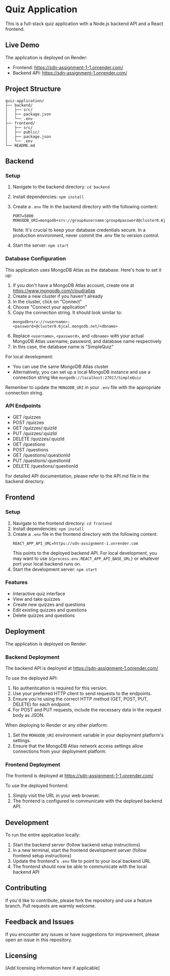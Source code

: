 # Quiz Application

This is a full-stack quiz application with a Node.js backend API and a React frontend.

## Live Demo

The application is deployed on Render:
- Frontend: https://sdn-assignment-1-1.onrender.com/
- Backend API: https://sdn-assignment-1.onrender.com/

## Project Structure

```
quiz-application/
├── backend/
│   ├── src/
│   ├── package.json
│   └── .env
├── frontend/
│   ├── src/
│   ├── public/
│   ├── package.json
│   └── .env
└── README.md
```

## Backend

### Setup

1. Navigate to the backend directory: `cd backend`
2. Install dependencies: `npm install`
3. Create a `.env` file in the backend directory with the following content:
   ```
   PORT=5000
   MONGODB_URI=mongodb+srv://group4username:group4password@cluster0.6jcal.mongodb.net/SimpleQuiz
   ```
   Note: It's crucial to keep your database credentials secure. In a production environment, never commit the .env file to version control.

4. Start the server: `npm start`

### Database Configuration

This application uses MongoDB Atlas as the database. Here's how to set it up:

1. If you don't have a MongoDB Atlas account, create one at https://www.mongodb.com/cloud/atlas
2. Create a new cluster if you haven't already
3. In the cluster, click on "Connect"
4. Choose "Connect your application"
5. Copy the connection string. It should look similar to:
   ```
   mongodb+srv://<username>:<password>@cluster0.6jcal.mongodb.net/<dbname>
   ```
6. Replace `<username>`, `<password>`, and `<dbname>` with your actual MongoDB Atlas username, password, and database name respectively
7. In this case, the database name is "SimpleQuiz"

For local development:
- You can use the same MongoDB Atlas cluster
- Alternatively, you can set up a local MongoDB instance and use a connection string like `mongodb://localhost:27017/SimpleQuiz`

Remember to update the `MONGODB_URI` in your `.env` file with the appropriate connection string.

### API Endpoints

- GET /quizzes
- POST /quizzes
- GET /quizzes/:quizId
- PUT /quizzes/:quizId
- DELETE /quizzes/:quizId
- GET /questions
- POST /questions
- GET /questions/:questionId
- PUT /questions/:questionId
- DELETE /questions/:questionId

For detailed API documentation, please refer to the API.md file in the backend directory.

## Frontend

### Setup

1. Navigate to the frontend directory: `cd frontend`
2. Install dependencies: `npm install`
3. Create a `.env` file in the frontend directory with the following content:
   ```
   REACT_APP_API_URL=https://sdn-assignment-1.onrender.com
   ```
   This points to the deployed backend API. For local development, you may want to use `${process.env.REACT_APP_API_BASE_URL}` or whatever port your local backend runs on.
4. Start the development server: `npm start`

### Features

- Interactive quiz interface
- View and take quizzes
- Create new quizzes and questions
- Edit existing quizzes and questions
- Delete quizzes and questions

## Deployment

The application is deployed on Render.

### Backend Deployment

The backend API is deployed at https://sdn-assignment-1.onrender.com/

To use the deployed API:
1. No authentication is required for this version.
2. Use your preferred HTTP client to send requests to the endpoints.
3. Ensure you're using the correct HTTP method (GET, POST, PUT, DELETE) for each endpoint.
4. For POST and PUT requests, include the necessary data in the request body as JSON.

When deploying to Render or any other platform:
1. Set the `MONGODB_URI` environment variable in your deployment platform's settings.
2. Ensure that the MongoDB Atlas network access settings allow connections from your deployment platform.

### Frontend Deployment

The frontend is deployed at https://sdn-assignment-1-1.onrender.com/

To use the deployed frontend:
1. Simply visit the URL in your web browser.
2. The frontend is configured to communicate with the deployed backend API.

## Development

To run the entire application locally:

1. Start the backend server (follow backend setup instructions)
2. In a new terminal, start the frontend development server (follow frontend setup instructions)
3. Update the frontend's `.env` file to point to your local backend URL
4. The frontend should now be able to communicate with the local backend API

## Contributing

If you'd like to contribute, please fork the repository and use a feature branch. Pull requests are warmly welcome.

## Feedback and Issues

If you encounter any issues or have suggestions for improvement, please open an issue in this repository.

## Licensing

[Add licensing information here if applicable]
